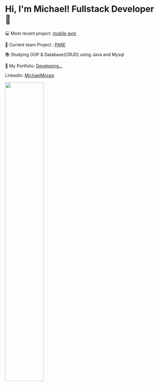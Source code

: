 # Hi, I'm Michael! Fullstack Developer 👋
💻 Most recent project: [mobile gym](https://github.com/itsmorais/mobile_gym)

👷 Current team Project : [PARE](https://github.com/m-u-l-a-s/PARE)

📚 Studying OOP & Database(CRUD) using Java and Mysql

📁 My Portfolio: [Developing...](https://michaelmorais.com)

LinkedIn: [MichaelMorais](https://www.linkedin.com/in/michael-morais22/)



<div>
<img align="center" width="50%  "src="https://github-readme-stats.vercel.app/api/top-langs/?username=itsmorais&layout=compact&theme=dark">
</div> 
  







